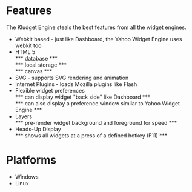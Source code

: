 # Features

The Kludget Engine steals the best features from all the widget engines.

- Webkit based - just like Dashboard, the Yahoo Widget Engine uses webkit too
- HTML 5  
  *** database ***   
  *** local storage ***  
  ***  canvas ***
- SVG - supports SVG rendering and animation
- Internet Plugins - loads Mozilla plugins like Flash
- Flexible widget preferences  
  *** can display widget "back side" like Dashboard ***  
  *** can also display a preference window similar to Yahoo Widget Engine ***  
- Layers  
  ***  pre-render widget background and foreground for speed ***   
- Heads-Up Display  
  *** shows all widgets at a press of a defined hotkey (F11) ***

# Platforms
- Windows
- Linux


